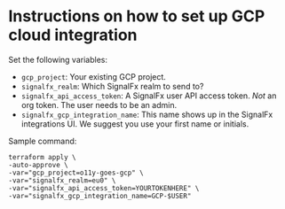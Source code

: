 # Instructions on how to set up GCP cloud integration

Set the following variables:

- `gcp_project`: Your existing GCP project.
- `signalfx_realm`: Which SignalFx realm to send to?
- `signalfx_api_access_token`: A SignalFx user API access token. *Not* an org token. The user needs to be an admin.
- `signalfx_gcp_integration_name`: This name shows up in the SignalFx integrations UI. We suggest you use your first name or initials.

Sample command:

```
terraform apply \
-auto-approve \
-var="gcp_project=o11y-goes-gcp" \
-var="signalfx_realm=eu0" \
-var="signalfx_api_access_token=YOURTOKENHERE" \
-var="signalfx_gcp_integration_name=GCP-$USER"
```

